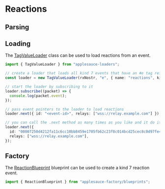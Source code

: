 # Reactions

## Parsing

## Loading

The [TagValueLoader](https://hzrd149.github.io/applesauce/typedoc/classes/applesauce_loaders.TagValueLoader.html) class can be used to load reactions from an event.

```ts
import { TagValueLoader } from "applesauce-loaders";

// create a loader that loads all kind 7 events that have an #e tag referencing the event
const loader = new TagValueLoader(rxNostr, "e", { name: "reactions", kinds: [7] });

// start the loader by subscribing to it
loader.subscribe((packet) => {
  console.log(packet.event);
});

// pass event pointers to the loader to load reactions
loader.next({ id: "<event-id>", relays: ["wss://relay.example.com"] });

// you can call the .next method as many times as you like and it do its best to batch the requests
loader.next({
  id: "00007250d4212fa11c6cc10bb8459e1705fb62c23f8c014bcd25cec8c0d97fe4",
  relays: ["wss://relay.example.com"],
});
```

## Factory

The [ReactionBlueprint](https://hzrd149.github.io/applesauce/typedoc/functions/applesauce_factory.Blueprints.ReactionBlueprint.html) blueprint can be used to create a kind 7 reaction event.

```ts
import { ReactionBlueprint } from "applesauce-factory/blueprints";
```
